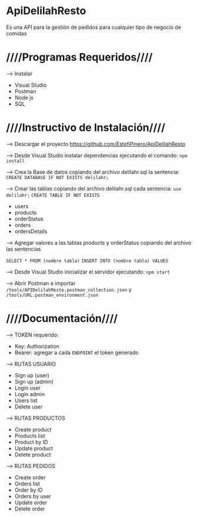 # ApiDelilahResto

Es una API para la gestión de pedidos para cualquier tipo de negocio de comidas

# ////Programas Requeridos////

--> Instalar 
* Visual Studio
* Postman
* Node js
* SQL


# ////Instructivo de Instalación////

--> Descargar el proyecto https://github.com/EstefiPinero/ApiDelilahResto

--> Desde Visual Studio instalar dependencias ejecutando el comando: ```npm install```

--> Crea la Base de datos copiando del archivo delilahr.sql la sentencia: ```CREATE DATABASE IF NOT EXISTS delilahr;```

--> Crear las tablas copiando del archivo delilahr.sql cada sentencia: ```use delilahr;```  ```CREATE TABLE IF NOT EXISTS```
* users 
* products
* orderStatus
* orders
* ordersDetails

--> Agregar valores a las tablas products y orderStatus copiando del archivo las sentencias

```SELECT * FROM (nombre tabla)```
```INSERT INTO (nombre tabla) VALUES```

--> Desde Visual Studio inicializar el servidor ejecutando:
```npm start```

--> Abrir Postman e importar  ```/tools/APIDelilahResto.postman_collection.json``` y ```/tools/URL.postman_environment.json```


# ////Documentación////

--> TOKEN requerido: 
* Key: Authorization 
* Bearer: agregar a cada ```ENDPOINT``` el token generado

--> RUTAS USUARIO

- Sign up (user)
- Sign up (admin)
- Login user
- Login admin
- Users list
- Delete user

--> RUTAS PRODUCTOS

- Create product
- Products list
- Product by ID
- Update product
- Delete product

--> RUTAS PEDIDOS

- Create order
- Orders list
- Order by ID
- Orders by user
- Update order
- Delete order




